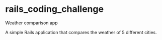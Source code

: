 # rails_coding_challenge
Weather comparison app 

A simple Rails application that compares the weather of 5 different cities. 

